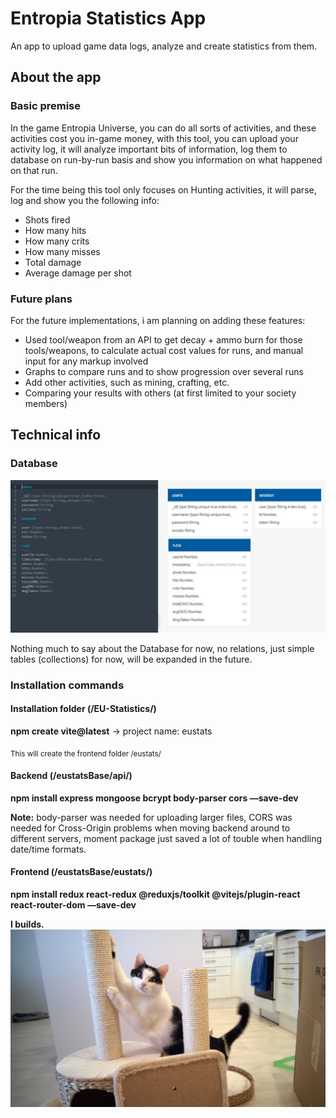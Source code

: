 # Entropia Statistics App

An app to upload game data logs, analyze and create statistics from them.

## About the app

### Basic premise

In the game Entropia Universe, you can do all sorts of activities, and these activities cost you in-game money, with this tool, you can upload your activity log, it will analyze important bits of information, log them to database on run-by-run basis and show you information on what happened on that run.

For the time being this tool only focuses on Hunting activities, it will parse, log and show you the following info:

* Shots fired
* How many hits
* How many crits
* How many misses
* Total damage
* Average damage per shot
  
### Future plans

For the future implementations, i am planning on adding these features:

* Used tool/weapon from an API to get decay + ammo burn for those tools/weapons, to calculate actual cost values for runs, and manual input for any markup involved
* Graphs to compare runs and to show progression over several runs
* Add other activities, such as mining, crafting, etc.
* Comparing your results with others (at first limited to your society members)

## Technical info

### Database

![Database Diagram](https://github.com/MikkoKylliainen/EU-Statistics/blob/master/eustats/public/eustats_dbDiagram.jpg)

Nothing much to say about the Database for now, no relations, just simple tables (collections) for now, will be expanded in the future.

### Installation commands

#### Installation folder (/EU-Statistics/)

**npm create vite@latest**
-> project name: eustats

<sub>This will create the frontend folder /eustats/</sub>

#### Backend (/eustatsBase/api/)

**npm install express mongoose bcrypt body-parser cors —save-dev**

**Note:** body-parser was needed for uploading larger files, CORS was needed for Cross-Origin problems when moving backend around to different servers, moment package just saved a lot of touble when handling date/time formats.

#### Frontend (/eustatsBase/eustats/)

**npm install redux react-redux @reduxjs/toolkit @vitejs/plugin-react react-router-dom —save-dev**

**I builds.**
![Database Diagram](https://github.com/MikkoKylliainen/EU-Statistics/blob/master/eustats/public/eustats_ibuilds.png)
